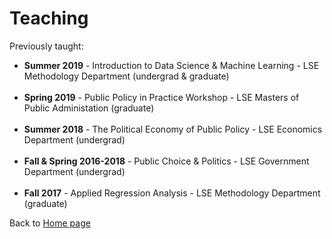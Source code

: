 # Teaching

Previously taught:

* **Summer 2019** - Introduction to Data Science & Machine Learning - LSE Methodology Department (undergrad & graduate)
<br/><br/>
* **Spring 2019** - Public Policy in Practice Workshop - LSE Masters of Public Administation (graduate)
<br/><br/>
* **Summer 2018** - The Political Economy of Public Policy - LSE Economics Department (undergrad)
<br/><br/>
* **Fall & Spring 2016-2018** - Public Choice & Politics - LSE Government Department (undergrad)
<br/><br/>
* **Fall 2017** - Applied Regression Analysis - LSE Methodology Department (graduate)

Back to [Home page](/README.md)
